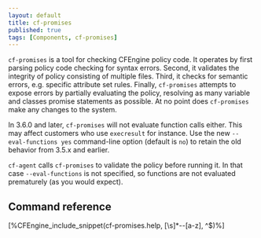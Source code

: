 ```yaml
---
layout: default
title: cf-promises
published: true
tags: [Components, cf-promises]
---
```


`cf-promises` is a  tool for checking CFEngine policy code. It operates by 
first parsing policy code checking for syntax errors. Second, it validates the 
integrity of policy consisting of multiple files. Third, it checks for 
semantic errors, e.g. specific attribute set rules. Finally, `cf-promises` 
attempts to expose errors by partially evaluating the policy, resolving as 
many variable and classes promise statements as possible. At no point does 
`cf-promises` make any changes to the system.

In 3.6.0 and later, `cf-promises` will not evaluate function calls
either.  This may affect customers who use `execresult` for instance.
Use the new `--eval-functions yes` command-line option (default is
`no`) to retain the old behavior from 3.5.x and earlier.

`cf-agent` calls `cf-promises` to validate the policy before running
it.  In that case `--eval-functions` is not specified, so functions
are not evaluated prematurely (as you would expect).

## Command reference

[%CFEngine_include_snippet(cf-promises.help, [\s]*--[a-z], ^$)%]
